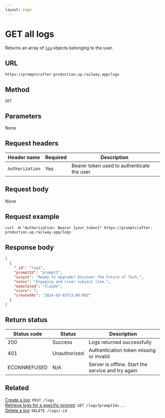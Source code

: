 ```yaml
---
layout: page
---
```


# GET all logs

Returns an array of [`log`](../resources/log.md) objects belonging to the user.  

## URL

```text
https://promptcrafter-production.up.railway.app/logs
```

## Method

`GET`

## Parameters

None

## Request headers

| Header name     | Required | Description                                |
|-----------------|----------|--------------------------------------------|
| `Authorization` | Yes      | Bearer token used to authenticate the user |

## Request body

None

## Request example

```shell
curl -H "Authorization: Bearer {your_token}" https://promptcrafter-production.up.railway.app/logs
```

## Response body

```json
[
  {
    "_id": "log3",
    "promptId": "prompt3",
    "output": "Ready to Upgrade? Discover the Future of Tech.",
    "notes": "Engaging and clear subject line.",
    "modelUsed": "Claude",
    "score": 7,
    "createdAt": "2024-03-03T13:00:00Z"
  }
]
```

## Return status

| Status code  | Status       | Description                                        |
|--------------|--------------|----------------------------------------------------|
| 200          | Success      | Logs returned successfully                         |
| 401          | Unauthorized | Authentication token missing or invalid            |
| ECONNREFUSED | N/A          | Server is offline. Start the service and try again |

## Related

[Create a log](post-logs.md): `POST /logs`  
[Retrieve logs for a specific prompt](get-logs-by-prompt.md): `GET /logs?promptId=...`  
[Delete a log](delete-logs-id.md): `DELETE /logs/:id`
